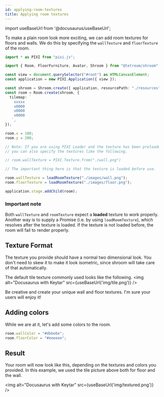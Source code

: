 ```yaml
---
id: applying-room-textures
title: Applying room textures
---
```


import useBaseUrl from '@docusaurus/useBaseUrl';

To make a plain room look more exciting, we can add room textures for floors and walls.
We do this by specifying the `wallTexture` and `floorTexture` of the room.

```ts
import * as PIXI from "pixi.js";

import { Room, FloorFurniture, Avatar, Shroom } from "@tetreum/shroom";

const view = document.querySelector("#root") as HTMLCanvasElement;
const application = new PIXI.Application({ view });

const shroom = Shroom.create({ application, resourcePath: "./resources" });
const room = Room.create(shroom, {
  tilemap: `
    xxxxx
    x0000
    x0000
    x0000
   `,
});

room.x = 100;
room.y = 200;

// Note: If you are using PIXI Loader and the texture has been preloaded,
// you can also specify the textures like the following.

// room.wallTexture = PIXI.Texture.from("./wall.png")

// The important thing here is that the texture is loaded before use.

room.wallTexture = loadRoomTexture("./images/wall.png");
room.floorTexture = loadRoomTexture("./images/floor.png");

application.stage.addChild(room);
```

### Important note

Both `wallTexture` and `roomTexture` expect a **loaded** texture to work properly.
Another way is to supply a Promise (i.e. by using `loadRoomTexture`),
which resolves after the texture is loaded. If the texture is not loaded before, the room will fail to render properly.

## Texture Format

The texture you provide should have a normal two dimensional look. You don't need to skew it to make it look isometric, since shroom will take care of that automatically.

The default tile texture commonly used looks like the following.
<img alt="Docusaurus with Keytar" src={useBaseUrl('img/tile.png')} />

Be creative and create your unique wall and floor textures. I'm sure your users will enjoy it!

## Adding colors

While we are at it, let's add some colors to the room.

```ts
room.wallColor = "#dbbe6e";
room.floorColor = "#eeeeee";
```

## Result

Your room will now look like this, depending on the textures and colors you provided.
In this example, we used the tile picture above both for floor and the wall.

<img alt="Docusaurus with Keytar" src={useBaseUrl('img/textured.png')} />
